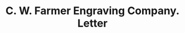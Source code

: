 ---
doi: 10.7916/D8RJ5WKN
date_other: '1900'
date_other_textual: '1900'
form: correspondence
genre:
- Letters (correspondence)
name:
- C. W. Farmer Engraving Company
object_in_context_url: https://biggert.cul.columbia.edu/items/view/ave_biggert_00604
subject_hierarchical_geographic:
- Detroit, Michigan, United States
subject_name:
- C. W. Farmer Engraving Company
title: C. W. Farmer Engraving Company. Letter
sort_title: C. W. Farmer Engraving Company. Letter
call_number: ave_biggert_00604
coordinates:
- 42.331388888888895,-83.04583333333333
pid: ave_biggert_00604
identifiers: ave_biggert_00604
thumbnail: https://derivativo-2.library.columbia.edu/iiif/2/ldpd:343843/full/!256,256/0/native.jpg
permalink: /biggert/ave_biggert_00604/
layout: iiif-image-page
---